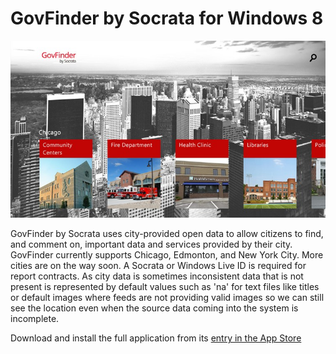 # GovFinder by Socrata for Windows 8

![Screenshot](screenshot.jpg)

GovFinder by Socrata uses city-provided open data to allow citizens to find, and comment on, important data and services provided by their city. GovFinder currently supports Chicago, Edmonton, and New York City. More cities are on the way soon. A Socrata or Windows Live ID is required for report contracts. As city data is sometimes inconsistent data that is not present is represented by default values such as 'na' for text files like titles or default images where feeds are not providing valid images so we can still see the location even when the source data coming into the system is incomplete.

Download and install the full application from its [entry in the App Store](http://apps.microsoft.com/windows/en-us/app/4747b7c7-0be6-4b17-8ca4-4a3b01cbaac3)
